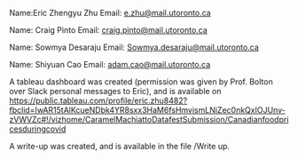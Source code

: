 Name:Eric Zhengyu Zhu Email: e.zhu@mail.utoronto.ca

Name: Craig Pinto  Email: craig.pinto@mail.utoronto.ca

Name: Sowmya Desaraju Email: Sowmya.desaraju@mail.utoronto.ca

Name: Shiyuan Cao  Email: adam.cao@mail.utoronto.ca

A tableau dashboard was created (permission was given by Prof. Bolton over Slack personal messages to Eric), and is available on https://public.tableau.com/profile/eric.zhu8482?fbclid=IwAR15tAlKcueNDbk4YR8sxx3HaM6fsHmvismLNiZec0nkQxIOJUnv-zVWVZc#!/vizhome/CaramelMachiattoDatafestSubmission/Canadianfoodpricesduringcovid

A write-up was created, and is available in the file /Write up.
